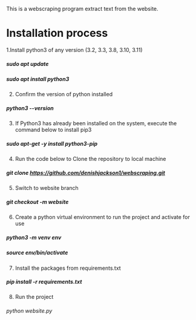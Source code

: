 This is a webscraping program extract text from the website.

# Installation process

1.Install python3 of any version (3.2, 3.3, 3.8, 3.10, 3.11)

##### sudo apt update

##### sudo apt install python3

2. Confirm the version of python installed

##### python3 --version

3. If Python3 has already been installed on the system, execute the command below to install pip3

##### sudo apt-get -y install python3-pip

4. Run the code below to Clone the repository to local machine

##### git clone https://github.com/denishjackson1/webscraping.git

5. Switch to website branch

##### git checkout -m website

6. Create a python virtual environment to run the project and activate for use

##### python3 -m venv env

##### source env/bin/activate

7. Install the packages from requirements.txt

##### pip install -r requirements.txt

8. Run the project

###### python website.py